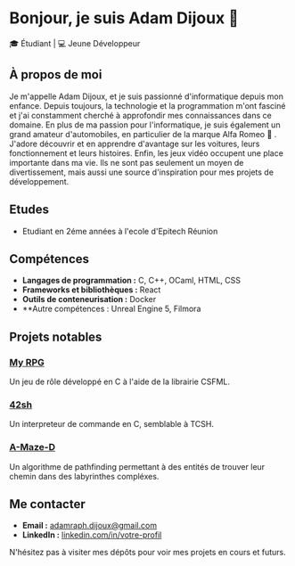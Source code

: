 # Bonjour, je suis Adam Dijoux 👋

🎓 Étudiant | 💻 Jeune Développeur

## À propos de moi

Je m'appelle Adam Dijoux, et je suis passionné d'informatique depuis mon enfance. Depuis toujours, la technologie et la programmation m'ont fasciné et j'ai constamment cherché à approfondir mes connaissances dans ce domaine.
En plus de ma passion pour l'informatique, je suis également un grand amateur d'automobiles, en particulier de la marque Alfa Romeo 🚗 . J'adore découvrir et en apprendre d'avantage sur les voitures, leurs fonctionnement et leurs histoires.
Enfin, les jeux vidéo occupent une place importante dans ma vie. Ils ne sont pas seulement un moyen de divertissement, mais aussi une source d'inspiration pour mes projets de développement.

## Etudes
- Etudiant en 2éme années à l'ecole d'Epitech Réunion 

## Compétences

- **Langages de programmation :** C, C++, OCaml, HTML, CSS
- **Frameworks et bibliothèques :** React
- **Outils de conteneurisation :** Docker
- **Autre compétences : Unreal Engine 5, Filmora

## Projets notables

### [My RPG](https://github.com/Adent974/My_RPG_Adam_Dijoux.git)
Un jeu de rôle développé en C à l'aide de la librairie CSFML.

### [42sh](https://github.com/Adent974/42sh_Adam_Dijoux.git)
Un interpreteur de commande en C, semblable à TCSH.

### [A-Maze-D](https://github.com/votre-profil/A-Maze-D)
Un algorithme de pathfinding permettant à des entités de trouver leur chemin dans des labyrinthes compléxes.

## Me contacter

- **Email :** [adamraph.dijoux@gmail.com](mailto:adamraph.dijoux@gmail.com)
- **LinkedIn :** [linkedin.com/in/votre-profil](www.linkedin.com/in/adam-dijoux)

N'hésitez pas à visiter mes dépôts pour voir mes projets en cours et futurs.
